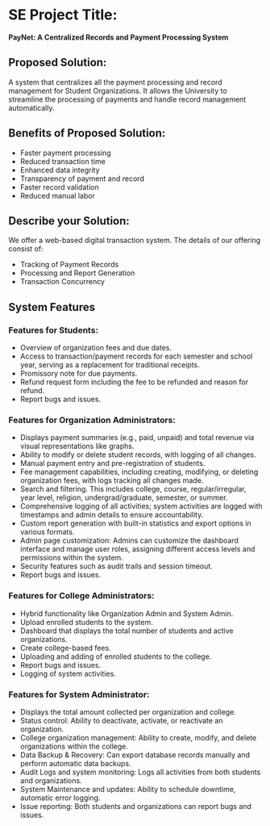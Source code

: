 # SE Project Title:
**PayNet: A Centralized Records and Payment Processing System**

## Proposed Solution:
A system that centralizes all the payment processing and record management for Student Organizations. It allows the University to streamline the processing of payments and handle record management automatically.

## Benefits of Proposed Solution:
- Faster payment processing
- Reduced transaction time
- Enhanced data integrity
- Transparency of payment and record
- Faster record validation
- Reduced manual labor

## Describe your Solution:
We offer a web-based digital transaction system. The details of our offering consist of:
- Tracking of Payment Records
- Processing and Report Generation
- Transaction Concurrency

## System Features

### Features for Students:
- Overview of organization fees and due dates.
- Access to transaction/payment records for each semester and school year, serving as a replacement for traditional receipts.
- Promissory note for due payments.
- Refund request form including the fee to be refunded and reason for refund.
- Report bugs and issues.

### Features for Organization Administrators:
- Displays payment summaries (e.g., paid, unpaid) and total revenue via visual representations like graphs.
- Ability to modify or delete student records, with logging of all changes.
- Manual payment entry and pre-registration of students.
- Fee management capabilities, including creating, modifying, or deleting organization fees, with logs tracking all changes made.
- Search and filtering. This includes college, course, regular/irregular, year level, religion, undergrad/graduate, semester, or summer.
- Comprehensive logging of all activities; system activities are logged with timestamps and admin details to ensure accountability.
- Custom report generation with built-in statistics and export options in various formats.
- Admin page customization: Admins can customize the dashboard interface and manage user roles, assigning different access levels and permissions within the system.
- Security features such as audit trails and session timeout.
- Report bugs and issues.

### Features for College Administrators:
- Hybrid functionality like Organization Admin and System Admin.
- Upload enrolled students to the system.
- Dashboard that displays the total number of students and active organizations.
- Create college-based fees.
- Uploading and adding of enrolled students to the college.
- Report bugs and issues.
- Logging of system activities.

### Features for System Administrator:
- Displays the total amount collected per organization and college.
- Status control: Ability to deactivate, activate, or reactivate an organization.
- College organization management: Ability to create, modify, and delete organizations within the college.
- Data Backup & Recovery: Can export database records manually and perform automatic data backups.
- Audit Logs and system monitoring: Logs all activities from both students and organizations.
- System Maintenance and updates: Ability to schedule downtime, automatic error logging.
- Issue reporting: Both students and organizations can report bugs and issues.
